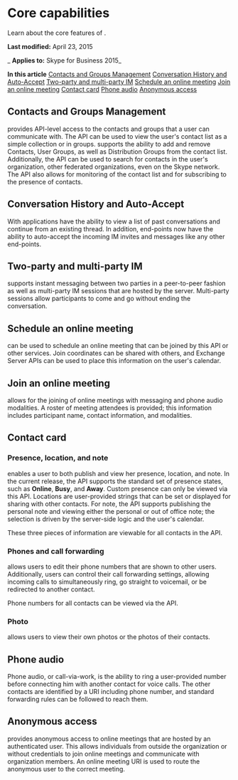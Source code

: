 
# Core capabilities
Learn about the core features of .

 **Last modified:** April 23, 2015

 _ **Applies to:** Skype for Business 2015_

 **In this article**
[Contacts and Groups Management](#sectionSection0)
[Conversation History and Auto-Accept](#sectionSection1)
[Two-party and multi-party IM](#sectionSection2)
[Schedule an online meeting](#sectionSection3)
[Join an online meeting](#sectionSection4)
[Contact card](#sectionSection5)
[Phone audio](#sectionSection6)
[Anonymous access](#sectionSection7)



## Contacts and Groups Management
<a name="sectionSection0"> </a>

 provides API-level access to the contacts and groups that a user can communicate with. The API can be used to view the user's contact list as a simple collection or in groups. supports the ability to add and remove Contacts, User Groups, as well as Distribution Groups from the contact list. Additionally, the API can be used to search for contacts in the user's organization, other federated organizations, even on the Skype network. The API also allows for monitoring of the contact list and for subscribing to the presence of contacts.


## Conversation History and Auto-Accept
<a name="sectionSection1"> </a>

With applications have the ability to view a list of past conversations and continue from an existing thread. In addition, end-points now have the ability to auto-accept the incoming IM invites and messages like any other end-points.


## Two-party and multi-party IM
<a name="sectionSection2"> </a>

 supports instant messaging between two parties in a peer-to-peer fashion as well as multi-party IM sessions that are hosted by the server. Multi-party sessions allow participants to come and go without ending the conversation.


## Schedule an online meeting
<a name="sectionSection3"> </a>

 can be used to schedule an online meeting that can be joined by this API or other services. Join coordinates can be shared with others, and Exchange Server APIs can be used to place this information on the user's calendar.


## Join an online meeting
<a name="sectionSection4"> </a>

 allows for the joining of online meetings with messaging and phone audio modalities. A roster of meeting attendees is provided; this information includes participant name, contact information, and modalities.


## Contact card
<a name="sectionSection5"> </a>




### Presence, location, and note

 enables a user to both publish and view her presence, location, and note. In the current release, the API supports the standard set of presence states, such as **Online**,  **Busy**, and  **Away**. Custom presence can only be viewed via this API. Locations are user-provided strings that can be set or displayed for sharing with other contacts. For note, the API supports publishing the personal note and viewing either the personal or out of office note; the selection is driven by the server-side logic and the user's calendar. 

These three pieces of information are viewable for all contacts in the API.


### Phones and call forwarding

 allows users to edit their phone numbers that are shown to other users. Additionally, users can control their call forwarding settings, allowing incoming calls to simultaneously ring, go straight to voicemail, or be redirected to another contact.

Phone numbers for all contacts can be viewed via the API.


### Photo

 allows users to view their own photos or the photos of their contacts.


## Phone audio
<a name="sectionSection6"> </a>

Phone audio, or call-via-work, is the ability to ring a user-provided number before connecting him with another contact for voice calls. The other contacts are identified by a URI including phone number, and standard forwarding rules can be followed to reach them.


## Anonymous access
<a name="sectionSection7"> </a>

 provides anonymous access to online meetings that are hosted by an authenticated user. This allows individuals from outside the organization or without credentials to join online meetings and communicate with organization members. An online meeting URI is used to route the anonymous user to the correct meeting.

